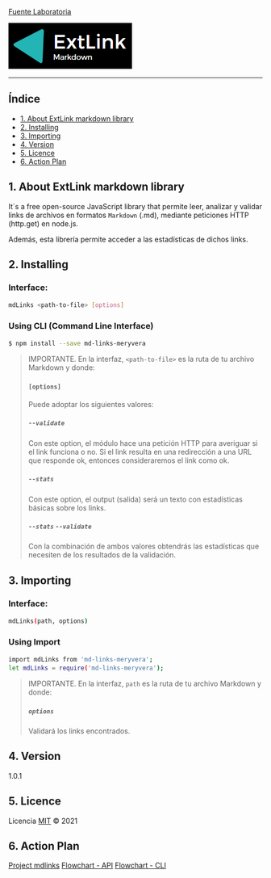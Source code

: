[Fuente Laboratoria](https://github.com/meryvera/LIM014-mdlinks/blob/main/READMELAB.md)

![ExtLink](https://github.com/meryvera/LIM014-mdlinks/blob/main/src/img/ExtLink.png)

***
## Índice

* [1. About ExtLink markdown library](#1-about)
* [2. Installing](#2-installing)
* [3. Importing](#3-importing)
* [4. Version](#4-version)
* [5. Licence](#5-licence)
* [6. Action Plan](#6-action-plan)

## 1. About ExtLink markdown library
It´s a free open-source JavaScript library that permite leer, analizar y validar links de archivos en formatos `Markdown` (.md), mediante peticiones HTTP (http.get) en node.js.

Además, esta librería permite acceder a las estadísticas de dichos links.

## 2. Installing
### Interface:

```sh
mdLinks <path-to-file> [options]
```
### Using CLI (Command Line Interface)

```sh
$ npm install --save md-links-meryvera
```

> IMPORTANTE. En la interfaz, `<path-to-file>` es la ruta de tu archivo Markdown y donde:
 > #### `[options]` 
 > Puede adoptar los siguientes valores:
 > ##### `--validate`
 > Con este option, el módulo  hace una petición HTTP para averiguar si el link funciona o no. Si el link resulta en una redirección a una URL que responde ok, entonces consideraremos el link como ok.
 > ##### `--stats` 
 > Con este option, el output (salida) será un texto con estadísticas básicas sobre los links.
 > ##### `--stats` `--validate`
 > Con la combinación de ambos valores obtendrás las estadísticas que necesiten de los resultados de la validación.
 ## 3. Importing

### Interface:

```sh
mdLinks(path, options)
```
### Using Import

```sh
import mdLinks from 'md-links-meryvera';
let mdLinks = require('md-links-meryvera');
```

> IMPORTANTE. En la interfaz, `path` es la ruta de tu archivo Markdown y donde:
 > ##### `options` 
 > Validará los links encontrados.
## 4. Version
1.0.1
## 5. Licence
Licencia [MIT](https://opensource.org/licenses/MIT) ©️ 2021

## 6. Action Plan
[Project mdlinks](https://github.com/meryvera/LIM014-mdlinks/projects/2)
[Flowchart - API](https://github.com/meryvera/LIM014-mdlinks/blob/main/FLOWCHART-API.md)
[Flowchart - CLI](https://github.com/meryvera/LIM014-mdlinks/blob/main/FLOWCHART-CLI.md)
